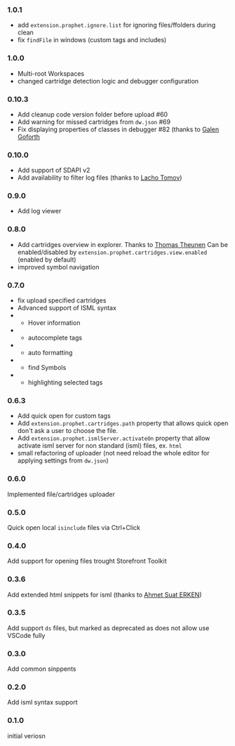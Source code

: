 ### 1.0.1

* add `extension.prophet.ignore.list` for ignoring files/ffolders during clean
* fix `findFile` in windows (custom tags and includes)


### 1.0.0
* Multi-root Workspaces
* changed cartridge detection logic and debugger configuration

### 0.10.3

* Add cleanup code version folder before upload #60
* Add warning for missed cartridges from `dw.json` #69
* Fix displaying properties of classes in debugger #82 (thanks to [Galen Goforth](https://github.com/ghgofort)

### 0.10.0

* Add support of SDAPI v2
* Add availability to filter log files (thanks to [Lacho Tomov](https://github.com/ltomov))


### 0.9.0

* Add log viewer

### 0.8.0

* Add cartridges overview in explorer. Thanks to [Thomas Theunen](https://github.com/taurgis) Can be enabled/disabled by `extension.prophet.cartridges.view.enabled` (enabled by default)
* improved symbol navigation


### 0.7.0

* fix upload specified cartridges
* Advanced support of ISML syntax
* * Hover information
* * autocomplete tags
* * auto formatting
* * find Symbols
* * highlighting selected tags

### 0.6.3

* Add quick open for custom tags
* Add `extension.prophet.cartridges.path` property that allows quick open don't ask a user to choose the file.
* Add `extension.prophet.ismlServer.activateOn` property that allow activate isml server for non standard (isml) files, ex. `html`
* small refactoring of uploader (not need reload the whole editor for applying settings from `dw.json`)


### 0.6.0

Implemented file/cartridges uploader

### 0.5.0

Quick open local `isinclude` files via Ctrl+Click

### 0.4.0

Add support for opening files trought Storefront Toolkit

### 0.3.6

Add extended html snippets for isml (thanks to [Ahmet Suat ERKEN](https://github.com/suaterken))

### 0.3.5

Add support `ds` files, but marked as deprecated as does not allow use VSCode fully

### 0.3.0

Add common sinppents

### 0.2.0

Add isml syntax support

### 0.1.0

initial veriosn
